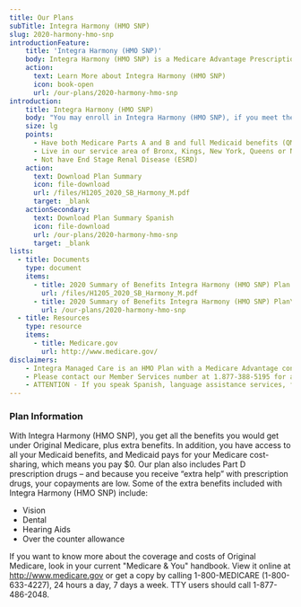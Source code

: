 ```yaml
---
title: Our Plans
subTitle: Integra Harmony (HMO SNP)
slug: 2020-harmony-hmo-snp
introductionFeature:
    title: 'Integra Harmony (HMO SNP)'
    body: Integra Harmony (HMO SNP) is a Medicare Advantage Prescription Drug Special Needs Plan for people who have Medicare and Medicaid.
    action:
      text: Learn More about Integra Harmony (HMO SNP)
      icon: book-open
      url: /our-plans/2020-harmony-hmo-snp
introduction:
    title: Integra Harmony (HMO SNP)
    body: "You may enroll in Integra Harmony (HMO SNP), if you meet the following criteria:"
    size: lg
    points: 
      - Have both Medicare Parts A and B and full Medicaid benefits (QMB+ and SLMB+)
      - Live in our service area of Bronx, Kings, New York, Queens or Nassau counties in New York
      - Not have End Stage Renal Disease (ESRD)
    action:
      text: Download Plan Summary
      icon: file-download
      url: /files/H1205_2020_SB_Harmony_M.pdf
      target: _blank
    actionSecondary:
      text: Download Plan Summary Spanish
      icon: file-download
      url: /our-plans/2020-harmony-hmo-snp
      target: _blank
lists:
  - title: Documents
    type: document
    items: 
      - title: 2020 Summary of Benefits Integra Harmony (HMO SNP) Plan
        url: /files/H1205_2020_SB_Harmony_M.pdf
      - title: 2020 Summary of Benefits Integra Harmony (HMO SNP) Plan\nSpanish Coming Soon
        url: /our-plans/2020-harmony-hmo-snp
  - title: Resources
    type: resource
    items: 
      - title: Medicare.gov
        url: http://www.medicare.gov/
disclaimers:
    - Integra Managed Care is an HMO Plan with a Medicare Advantage contract and a contract with the New York State Medicaid program. Enrollment in Integra Managed Care depends on contract renewal. This information is not a complete description of benefits. Limitations, copayments, and restrictions may apply. Benefits, premiums and/or co-payments/co-insurance may change on January 1 of each year. You must continue to pay your Medicare Part B premium. Certain plans are available to anyone who has both Medicaid from New York State and Medicare. Integra Managed Care complies with applicable Federal civil rights laws and does not discriminate on the basis of race, color, national origin, age, disability, or sex.
    - Please contact our Member Services number at 1.877-388-5195 for additional information (TTY users should call 711). Hours are Sunday through Saturday 8am to 8pm. NOTE - Between April 1 and September 30 Member Services hours for Saturday and Sunday will be operated by alternate technology.
    - ATTENTION - If you speak Spanish, language assistance services, free of charge, are available to you. Call 1-877-388-5195 (TTY 711). ATENCIÓN - si habla español, tiene a su disposición servicios gratuitos de asistencia lingüística. Llame al 1- 877-388-5195 (TTY 711). Assistance services for other languages are also available free of charge at the number above. All plan materials and information are available upon request in a different language or alternate formats such as braille, large print and audio.
---
```

### Plan Information

With Integra Harmony (HMO SNP), you get all the benefits you would get under Original Medicare, plus extra benefits. In addition, you have access to all your Medicaid benefits, and Medicaid pays for your Medicare cost-sharing, which means you pay $0. Our plan also includes Part D prescription drugs – and because you receive “extra help” with prescription drugs, your copayments are low. Some of the extra benefits included with Integra Harmony (HMO SNP) include:

* Vision
* Dental
* Hearing Aids
* Over the counter allowance

If you want to know more about the coverage and costs of Original Medicare, look in your current "Medicare & You" handbook. View it online at http://www.medicare.gov or get a copy by calling 1-800-MEDICARE (1-800-633-4227), 24 hours a day, 7 days a week. TTY users should call 1-877-486-2048.
